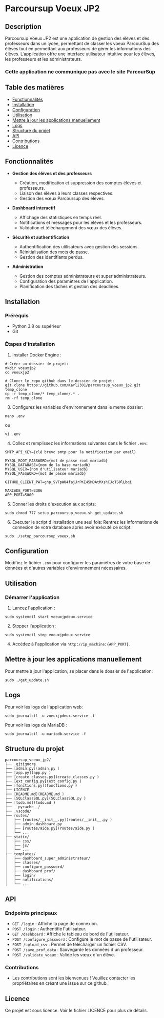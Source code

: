 # Parcoursup Voeux JP2


## Description

Parcoursup Voeux JP2 est une application de gestion des élèves et des professeurs dans un lycée, permettant de classer les voeux ParcourSup des élèves tout en permettant aux professeurs de gérer les informations des élèves. L'application offre une interface utilisateur intuitive pour les élèves, les professeurs et les administrateurs.

### Cette application ne communique pas avec le site ParcourSup

## Table des matières

- [Fonctionnalités](#fonctionnalités)
- [Installation](#installation)
- [Configuration](#configuration)
- [Utilisation](#utilisation)
- [Mettre à jour les applications manuellement](#Mettre-à-jour-les-applications-manuellement)
- [Logs](#logs)
- [Structure du projet](#structure-du-projet)
- [API](#api)
- [Contributions](#contributions)
- [Licence](#licence)

## Fonctionnalités

- **Gestion des élèves et des professeurs**
  - Création, modification et suppression des comptes élèves et professeurs.
  - Liaison des élèves à leurs classes respectives.
  - Gestion des vœux Parcoursup des élèves.

- **Dashboard interactif**
  - Affichage des statistiques en temps réel.
  - Notifications et messages pour les élèves et les professeurs.
  - Validation et téléchargement des vœux des élèves.

- **Sécurité et authentification**
  - Authentification des utilisateurs avec gestion des sessions.
  - Réinitialisation des mots de passe.
  - Gestion des identifiants perdus.

- **Administration**
  - Gestion des comptes administrateurs et super administrateurs.
  - Configuration des paramètres de l'application.
  - Planification des tâches et gestion des deadlines.

## Installation

### Prérequis

- Python 3.8 ou supérieur
- Git

### Étapes d'installation

1. Installer Docker Engine :
   
```
# Créer un dossier de projet:
mkdir voeuxjp2
cd voeuxjp2

# Cloner le repo github dans le dossier de projet:
git clone https://github.com/Karl2301/parcoursup_voeux_jp2.git temp_clone
cp -r temp_clone/* temp_clone/.* .
rm -rf temp_clone
```

3. Configurez les variables d'environnement dans le meme dossier:

```
nano .env
```
ou
```
vi .env
```

4. Collez et remplissez les informations suivantes dans le fichier `.env`:

```
SMTP_API_KEY={clé brevo smtp pour la notification par email}

MYSQL_ROOT_PASSWORD={mot de passe root mariadb}
MYSQL_DATABASE={nom de la base mariadb}
MYSQL_USER={nom d'utilisateur mariadb}
MYSQL_PASSWORD={mot de passe mariadb}

GITHUB_CLIENT_PAT=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

MARIADB_PORT=3306
APP_PORT=5000
```

5. Donner les droits d'execution aux scripts:
```
sudo chmod 777 setup_parcoursup_voeux.sh get_update.sh
```

6. Executer le script d'installation une seul fois:
   Rentrez les informations de connexion de votre database après avoir exécuté ce script:
```
sudo ./setup_parcoursup_voeux.sh
```

## Configuration

Modifiez le fichier `.env` pour configurer les paramètres de votre base de données et d'autres variables d'environnement nécessaires.

## Utilisation

### Démarrer l'application

1. Lancez l'application :

```
sudo systemctl start voeuxjpdeux.service
```

2. Stopper l'application :

```
sudo systemctl stop voeuxjpdeux.service
```



4. Accédez à l'application via `http://ip_machine:{APP_PORT}`.

## Mettre à jour les applications manuellement

Pour mettre à jour l'application, se placer dans le dossier de l'application:

```
sudo ./get_update.sh
```

## Logs

Pour voir les logs de l'application web:

```
sudo journalctl -u voeuxjpdeux.service -f
```

Pour voir les logs de MariaDB :

```
sudo journalctl -u mariadb.service -f
```


## Structure du projet

```
parcoursup_voeux_jp2/
├── .gitignore
├── [admin.py](admin.py )
├── [app.py](app.py )
├── [create_classes.py](create_classes.py )
├── [ext_config.py](ext_config.py )
├── [fonctions.py](fonctions.py )
├── LICENCE
├── [README.md](README.md )
├── [SQLClassSQL.py](SQLClassSQL.py )
├── [todo.md](todo.md )
├── __pycache__/
├── .vscode/
├── routes/
│   ├── [routes/__init__.py](routes/__init__.py )
│   ├── admin_dashboard.py
│   ├── [routes/aide.py](routes/aide.py )
│   └── ...
├── static/
│   ├── css/
│   ├── js/
│   └── ...
├── templates/
│   ├── dashboard_super_administrateur/
│   ├── classes/
│   ├── configure_password/
│   ├── dashboard_prof/
│   ├── login/
│   ├── notifications/
│   └── ...
```

## API

### Endpoints principaux
- `GET /login` : Affiche la page de connexion.
- `POST /login` : Authentifie l'utilisateur.
- `GET /dashboard` : Affiche le tableau de bord de l'utilisateur.
- `POST /configure_password` : Configure le mot de passe de l'utilisateur.
- `POST /upload_csv` : Permet de télécharger un fichier CSV.
- `POST /save_prof_data` : Sauvegarde les données d'un professeur.
- `POST /validate_voeux` : Valide les vœux d'un élève.


### Contributions
- Les contributions sont les bienvenues ! Veuillez contacter les propriétaires en créant une issue sur ce github.

## Licence
Ce projet est sous licence. Voir le fichier LICENCE pour plus de détails.
